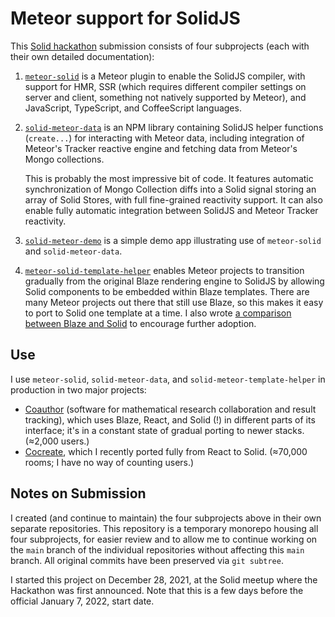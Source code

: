 # Meteor support for SolidJS

This [Solid hackathon](https://hack.solidjs.com/)
submission consists of four subprojects
(each with their own detailed documentation):

1. [`meteor-solid`](meteor-solid)
   is a Meteor plugin to enable the SolidJS compiler, with support for HMR,
   SSR (which requires different compiler settings on server
   and client, something not natively supported by Meteor),
   and JavaScript, TypeScript, and CoffeeScript languages.
2. [`solid-meteor-data`](solid-meteor-data)
   is an NPM library containing SolidJS helper functions
   (`create...`) for interacting with Meteor data, including integration of
   Meteor's Tracker reactive engine and fetching data from Meteor's Mongo
   collections.

   This is probably the most impressive bit of code.
   It features automatic synchronization of Mongo Collection diffs
   into a Solid signal storing an array of Solid Stores, with full
   fine-grained reactivity support.
   It can also enable fully automatic integration between SolidJS
   and Meteor Tracker reactivity.

3. [`solid-meteor-demo`](solid-meteor-demo)
   is a simple demo app illustrating use of
   `meteor-solid` and `solid-meteor-data`.
4. [`meteor-solid-template-helper`](meteor-solid-template-helper)
   enables Meteor projects to transition gradually
   from the original Blaze rendering engine to SolidJS
   by allowing Solid components to be embedded within Blaze templates.
   There are many Meteor projects out there that still use Blaze,
   so this makes it easy to port to Solid one template at a time.
   I also wrote [a comparison between Blaze and Solid](https://forums.meteor.com/t/meteor-solidjs-demo/57242/9?u=edemaine)
   to encourage further adoption.

## Use

I use `meteor-solid`, `solid-meteor-data`, and `solid-meteor-template-helper`
in production in two major projects:

* [Coauthor](https://github.com/edemaine/coauthor/)
  (software for mathematical research collaboration and result tracking),
  which uses Blaze, React, and Solid (!) in different parts of its interface;
  it's in a constant state of gradual porting to newer stacks.
  (≈2,000 users.)
* [Cocreate](https://github.com/edemaine/cocreate/),
  which I recently ported fully from React to Solid.
  (≈70,000 rooms; I have no way of counting users.)

## Notes on Submission

I created (and continue to maintain) the four subprojects above
in their own separate repositories.
This repository is a temporary monorepo housing all four subprojects,
for easier review and to allow me to continue working on the `main` branch
of the individual repositories without affecting this `main` branch.
All original commits have been preserved via `git subtree`.

I started this project on December 28, 2021, at the Solid meetup
where the Hackathon was first announced.
Note that this is a few days before the official January 7, 2022, start date.
